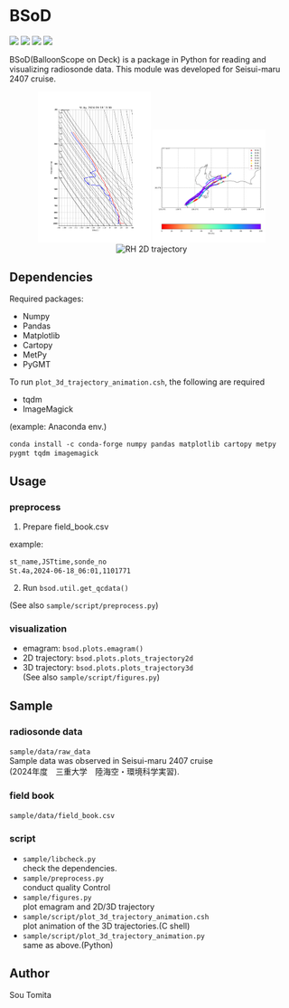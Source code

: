 # BSoD
<p>
<img src="https://img.shields.io/github/license/sotomita/bsod">
<img src="https://img.shields.io/github/languages/code-size/sotomita/bsod">
<img src="https://img.shields.io/github/downloads/sotomita/bsod/total">
<img src="https://img.shields.io/badge/-Python-gray.svg?logo=Python">
</p>
BSoD(BalloonScope on Deck) is a package in Python for reading and visualizing radiosonde data.  
This module was developed for Seisui-maru 2407 cruise.

<p align="center">
<img src="./fig/emagram.png" alt="emagram" width="200"/>
<img src="./fig/trj_2d_rh.png" alt="RH 2D trajectory" width="200"/><br>
<img src="./fig/trj_3d_animation_rh.gif" alt="RH 2D trajectory" width="400"/>
</p>

## Dependencies
Required packages:

- Numpy
- Pandas
- Matplotlib
- Cartopy
- MetPy
- PyGMT       

To run ```plot_3d_trajectory_animation.csh```, the following are required
- tqdm
- ImageMagick  

(example: Anaconda env.)
```
conda install -c conda-forge numpy pandas matplotlib cartopy metpy pygmt tqdm imagemagick
```   
## Usage
### preprocess

1. Prepare field_book.csv   

example:  
```
st_name,JSTtime,sonde_no
St.4a,2024-06-18_06:01,1101771
```
2. Run ```bsod.util.get_qcdata()```  

(See also ```sample/script/preprocess.py```)
### visualization
- emagram: ```bsod.plots.emagram()```
- 2D trajectory: ```bsod.plots.plots_trajectory2d```
- 3D trajectory: ```bsod.plots.plots_trajectory3d```  
(See also ```sample/script/figures.py```)

## Sample
### radiosonde data  
```sample/data/raw_data```  
Sample data was observed in Seisui-maru 2407 cruise  
(2024年度　三重大学　陸海空・環境科学実習).  
### field book 
```sample/data/field_book.csv```   
### script
- ```sample/libcheck.py```  
check the dependencies.
- ```sample/preprocess.py```  
conduct quality Control
- ```sample/figures.py```  
plot emagram and 2D/3D trajectory
- ```sample/script/plot_3d_trajectory_animation.csh```  
plot animation of the 3D trajectories.(C shell)
- ```sample/script/plot_3d_trajectory_animation.py```   
same as above.(Python)



## Author
Sou Tomita

